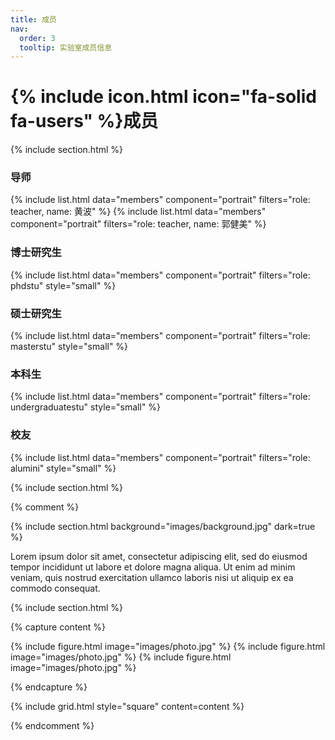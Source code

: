 ```yaml
---
title: 成员
nav:
  order: 3
  tooltip: 实验室成员信息 
---
```


# {% include icon.html icon="fa-solid fa-users" %}成员

<!-- 会显示团队成员列表，成员信息登记在 _members 内 -->

{% include section.html %}

### 导师

{% include list.html data="members" component="portrait" filters="role: teacher, name: 黄波" %}
{% include list.html data="members" component="portrait" filters="role: teacher, name: 郭健美" %}

### 博士研究生

{% include list.html data="members" component="portrait" filters="role: phdstu" style="small" %}

### 硕士研究生

{% include list.html data="members" component="portrait" filters="role: masterstu" style="small" %}

### 本科生

{% include list.html data="members" component="portrait" filters="role: undergraduatestu" style="small" %}

### 校友

{% include list.html data="members" component="portrait" filters="role: alumini" style="small" %}

{% include section.html %}

{% comment %}

{% include section.html background="images/background.jpg" dark=true %}

Lorem ipsum dolor sit amet, consectetur adipiscing elit, sed do eiusmod tempor
incididunt ut labore et dolore magna aliqua. Ut enim ad minim veniam, quis
nostrud exercitation ullamco laboris nisi ut aliquip ex ea commodo consequat.

{% include section.html %}

{% capture content %}

{% include figure.html image="images/photo.jpg" %}
{% include figure.html image="images/photo.jpg" %}
{% include figure.html image="images/photo.jpg" %}

{% endcapture %}

{% include grid.html style="square" content=content %}

{% endcomment %}
